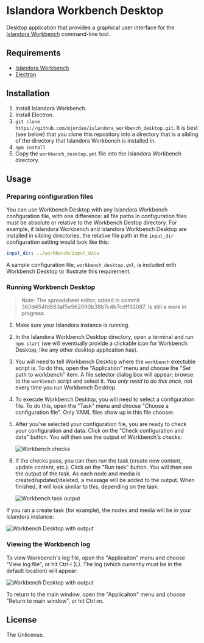 # Islandora Workbench Desktop

Desktop application that provides a graphical user interface for the [Islandora Workbench](https://github.com/mjordan/islandora_workbench) command-line tool. 

## Requirements

* [Islandora Workbench](https://github.com/mjordan/islandora_workbench)
* [Electron](https://electronjs.org/docs/tutorial/installation)

## Installation

1. Install Islandora Workbench.
1. Install Electron.
1. `git clone https://github.com/mjordan/islandora_workbench_desktop.git`. It is best (see below) that you clone this repository into a directory that is a sibling of the directory that Islandora Workbench is installed in.
1. `npm install`
1. Copy the `workbench_desktop.yml` file into the Islandora Workbench directory.

## Usage

### Preparing configuration files

You can use Workbench Desktop with any Islandora Workbench configuration file, with one difference: all file paths in configuration files must be absolute or relative to the Workbench Destop directory. For example, if Islandora Workbench and Islandora Workbench Desktop are installed in sibling directories, the relative file path in the `input_dir` configuration setting would look like this:

```yaml
input_dir: ../workbench/input_data
```

A sample configuration file, `workbench_desktop.yml`, is included with Workbench Desktop to illustrate this requirement.

### Running Workbench Desktop

> Note: The spreadsheet editor, added in commit 360d454fd683af5e962090b38b7c4b7cdff92087, is still a work in progress.

1. Make sure your Islandora instance is running.
1. In the Islandora Workbench Desktop directory, open a terminal and run `npm start` (we will eventually provide a clickable icon for Workbench Desktop, like any other desktop application has).
1. You will need to tell Workbench Desktop where the `workbench` exectuble script is. To do this, open the "Application" menu and choose the "Set path to workbench" item. A file selector dialog box will appear; browse to the `workbench` script and select it. *You only need to do this once,* not every time you run Workbench Desktop.
1. To execute Workbench Desktop, you will need to select a configuration file. To do this, open the "Task" menu and choose "Choose a configuration file". Only YAML files show up in this file chooser.
1. After you've selected your configuration file, you are ready to check your configuration and data. Click on the "Check configuration and data" button. You will then see the output of Workbench's checks:


    ![Workbench checks](docs/images/workbench_desktop_check.png)


1. If the checks pass, you can then run the task (create new content, update content, etc.). Click on the "Run task" button. You will then see the output of the task. As each node and media is created/updated/deleted, a message will be added to the output. When finished, it will look similar to this, depending on the task:


    ![Workbench task output](docs/images/workbench_desktop_run_task.png)

If you ran a create task (for example), the nodes and media will be in your Islandora instance:

![Workbench Desktop with output](docs/images/content.png)

### Viewing the Workbench log

To view Workbench's log file, open the "Applicaiton" menu and choose "View log file", or hit Ctrl-l (L). The log (which currently must be in the default location) will appear:

![Workbench Desktop with output](docs/images/workbench_desktop_view_log.png)

To return to the main window, open the "Applicaiton" menu and choose "Return to main window", or hit Ctrl-m.


## License

The Unlicense.
